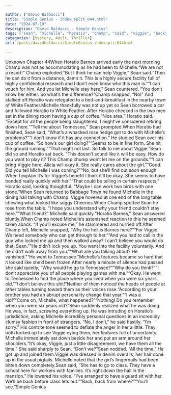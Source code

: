 ```yaml
---

author: ["David Baldacci"]
title: "Simple Genius - index_split_044.html"
date: "2024-07-19"
description: "David Baldacci - Simple Genius"
tags: ["sean", "michelle", "horatio", "champ", "said", "viggie", "back", "okay", "barnes", "think", "know", "let", "sat", "people", "tennessee", "like", "table", "looked", "went", "highly", "facility", "full", "stay", "snapped", "town"]
categories: [Mystery, Adult, Thriller]
url: /posts/davidbaldacci/SimpleGenius-indexsplit044html

---
```



Unknown
Chapter 44When Horatio Barnes arrived early the next morning Champ was not as accommodating as he had been to Michelle.“We are not a resort!” Champ exploded.“But I think he can help Viggie,” Sean said.“Then he can do it from a distance, damn it. This is a highly secure facility full of highly confidential research and I don’t even know who this man is.”“I can vouch for him. And you let Michelle stay here,” Sean countered. “You don’t know her either. So what’s the difference?”Champ snapped, “No!” And stalked off.Horatio was relegated to a bed–and–breakfast in the nearby town of White Feather.Michelle thankfully was not up yet so Sean borrowed a car and followed Horatio to White Feather. After Horatio checked in the two men sat in the dining room having a cup of coffee.“Nice area,” Horatio said. “Except for all the people being slaughtered, I might’ve considered retiring down here.”“Tell me about Tennessee,” Sean prompted.When Horatio had finished, Sean said, “What’s a whacked rose hedge got to do with Michelle’s problems?”“I don’t know if it has any connection.” He studied Sean over his cup of coffee. “So how’s our girl doing?”“Seems to be in fine form. She hit the ground running.”“That might not last. So talk to me about Viggie.”Sean did so and Horatio sat back. “This doesn’t sound like it will be easy. How do you want to play it? This Champ chump won’t let me on the grounds.”“I can bring Viggie here. Alicia will okay it. She really cares about the girl.”“Good. Did you tell Michelle I was coming?”“No, but she’ll find out soon enough. When I explain it’s for Viggie’s benefit I think it’ll be okay. She seems to have bonded really quickly with her.”“That could be telling in certain respects,” Horatio said, looking thoughtful. “Maybe I can work two birds with one stone.”When Sean returned to Babbage Town he found Michelle in the dining hall talking with Champ. Viggie hovered at one end of the long table chewing what looked like soggy Cheerios.When Champ spotted Sean he rose from the table. “I hope you understand why your friend couldn’t stay here.”“What friend?” Michelle said quickly.“Horatio Barnes,” Sean answered bluntly.When Champ noted Michelle’s astonished reaction to this he seemed taken aback. “If you’ll excuse me,” he stammered and hurried off.After Champ left, Michelle snapped, “Why the hell is Barnes here?”“For Viggie. We need somebody who can get through to her.”“And you had to call in the guy who locked me up and then walked away? I can’t believe you would do that, Sean.”“He didn’t lock you up. You went into the facility voluntarily. And he didn’t walk away from you.”“What are you talking about? He vanished.”“He went to Tennessee.”Michelle’s features became so hard that it looked like she’d been frozen.After nearly a minute of silence had passed she said quietly, “Why would he go to Tennessee?”“Why do you think?”“I don’t appreciate you of all people playing games with me.”“Okay. He went to Tennessee to find the place where you lived when you were six years old.”“I don’t believe this shit!”Neither of them noticed the heads of people at other tables turning toward them as their voices rose.“According to your brother you had an abrupt personality change that year.”“I was a kid!”“Come on, Michelle, what happened?”“Nothing! Do you remember when you were six years old?”Sean suddenly realized what he was doing. He was, in fact, screwing everything up. He was intruding on Horatio’s jurisdiction, asking Michelle incredibly personal questions in an incredibly clumsy fashion in front of strangers. “No, I don’t,” he said hastily. “I’m sorry.” His contrite tone seemed to deflate the anger in her a little. They both looked up to see Viggie eying them, her features full of uncertainty. Michelle immediately sat down beside her and put an arm around her shoulders.“It’s okay, Viggie, just a little disagreement, we have them all the time.” She said sharply to Sean, “Don’t we?”Sean nodded. “All the time.” He got up and joined them.Viggie was dressed in denim overalls, her hair done up in the usual pigtails. Michelle noted that the girl’s fingernails had been bitten down completely.Sean said, “She has to go to class. They have a school here for workers with families. It’s right down the hall in the mansion.” He lowered his voice. “I’ve arranged to have a guard sit with her. We’ll be back before class lets out.”“Back, back from where?”“You’ll see.”Simple Genius
